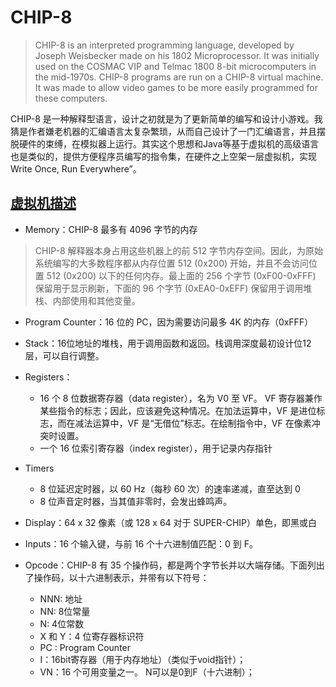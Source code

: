 # CHIP-8

> CHIP-8 is an interpreted programming language, developed by Joseph Weisbecker made on his 1802 Microprocessor. It was initially used on the COSMAC VIP and Telmac 1800 8-bit microcomputers in the mid-1970s. CHIP-8 programs are run on a CHIP-8 virtual machine. It was made to allow video games to be more easily programmed for these computers.
>

CHIP-8 是一种解释型语言，设计之初就是为了更新简单的编写和设计小游戏。我猜是作者嫌老机器的汇编语言太复杂繁琐，从而自己设计了一门汇编语言，并且摆脱硬件的束缚，在模拟器上运行。其实这个思想和Java等基于虚拟机的高级语言也是类似的，提供方便程序员编写的指令集，在硬件之上空架一层虚拟机，实现 Write Once, Run Everywhere”。

## [虚拟机描述](https://en.wikipedia.org/wiki/CHIP-8?useskin=vector#Virtual_machine_description)

- Memory：CHIP-8 最多有 4096 字节的内存

> CHIP-8 解释器本身占用这些机器上的前 512 字节内存空间。因此，为原始系统编写的大多数程序都从内存位置 512 (0x200) 开始，并且不会访问位置 512 (0x200) 以下的任何内存。最上面的 256 个字节 (0xF00-0xFFF) 保留用于显示刷新，下面的 96 个字节 (0xEA0-0xEFF) 保留用于调用堆栈、内部使用和其他变量。

- Program Counter：16 位的 PC，因为需要访问最多 4K 的内存（0xFFF）

- Stack：16位地址的堆栈，用于调用函数和返回。栈调用深度最初设计位12层，可以自行调整。

- Registers：
  - 16 个 8 位数据寄存器（data register），名为 V0 至 VF。 VF 寄存器兼作某些指令的标志；因此，应该避免这种情况。在加法运算中，VF 是进位标志，而在减法运算中，VF 是“无借位”标志。在绘制指令中，VF 在像素冲突时设置。
  - 一个 16 位索引寄存器（index register），用于记录内存指针

- Timers
  - 8 位延迟定时器，以 60 Hz（每秒 60 次）的速率递减，直至达到 0
  - 8 位声音定时器，当其值非零时，会发出蜂鸣声。

- Display：64 x 32 像素（或 128 x 64 对于 SUPER-CHIP）单色，即黑或白

- Inputs：16 个输入键，与前 16 个十六进制值匹配：0 到 F。

- Opcode：CHIP-8 有 35 个操作码，都是两个字节长并以大端存储。下面列出了操作码，以十六进制表示，并带有以下符号：
  - NNN: 地址
  - NN: 8位常量
  - N: 4位常数
  - X 和 Y：4 位寄存器标识符
  - PC : Program Counter
  - I：16bit寄存器（用于内存地址）（类似于void指针）；
  - VN：16 个可用变量之一。 N可以是0到F（十六进制）；
